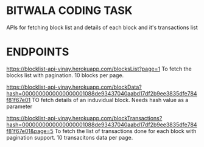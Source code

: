 # BITWALA CODING TASK
APIs for fetching block list and details of each block and it's transactions list

# ENDPOINTS

https://blocklist-api-vinay.herokuapp.com/blocksList?page=1
To fetch the blocks list with pagination. 10 blocks per page. 

https://blocklist-api-vinay.herokuapp.com/blockData?hash=0000000000000000001088de93437040aabd17df2b9ee3835dfe784f81f67e01
TO fetch details of an induvidual block. Needs hash value as a parameter

https://blocklist-api-vinay.herokuapp.com/blockTransactions?hash=0000000000000000001088de93437040aabd17df2b9ee3835dfe784f81f67e01&page=5
To fetch the list of transactions done for each block with pagination support. 10 transacitons data per page.
